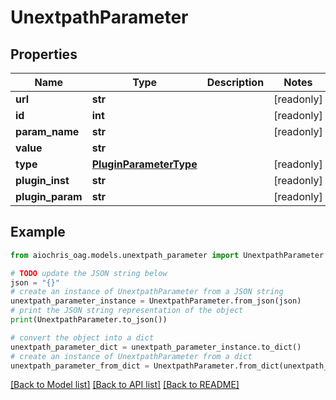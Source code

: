 # UnextpathParameter


## Properties

Name | Type | Description | Notes
------------ | ------------- | ------------- | -------------
**url** | **str** |  | [readonly] 
**id** | **int** |  | [readonly] 
**param_name** | **str** |  | [readonly] 
**value** | **str** |  | 
**type** | [**PluginParameterType**](PluginParameterType.md) |  | [readonly] 
**plugin_inst** | **str** |  | [readonly] 
**plugin_param** | **str** |  | [readonly] 

## Example

```python
from aiochris_oag.models.unextpath_parameter import UnextpathParameter

# TODO update the JSON string below
json = "{}"
# create an instance of UnextpathParameter from a JSON string
unextpath_parameter_instance = UnextpathParameter.from_json(json)
# print the JSON string representation of the object
print(UnextpathParameter.to_json())

# convert the object into a dict
unextpath_parameter_dict = unextpath_parameter_instance.to_dict()
# create an instance of UnextpathParameter from a dict
unextpath_parameter_from_dict = UnextpathParameter.from_dict(unextpath_parameter_dict)
```
[[Back to Model list]](../README.md#documentation-for-models) [[Back to API list]](../README.md#documentation-for-api-endpoints) [[Back to README]](../README.md)


